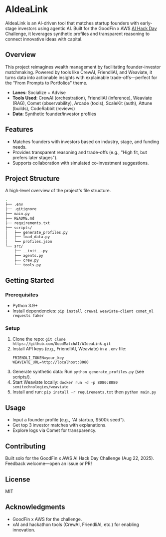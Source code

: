 # AIdeaLink

AIdeaLink is an AI-driven tool that matches startup founders with early-stage investors using agentic AI. Built for the GoodFin x AWS [AI Hack Day](https://lu.ma/aws-08-22-25) Challenge, it leverages synthetic profiles and transparent reasoning to connect innovative ideas with capital.

## Overview

This project reimagines wealth management by facilitating founder-investor matchmaking. Powered by tools like CrewAI, FriendliAI, and Weaviate, it turns data into actionable insights with explainable trade-offs—perfect for the "From Prompts to Portfolios" theme.

- **Lanes**: Socialize + Advise
- **Tools Used**: CrewAI (orchestration), FriendliAI (inference), Weaviate (RAG), Comet (observability), Arcade (tools), ScaleKit (auth), Attune (builds), CodeRabbit (reviews)
- **Data**: Synthetic founder/investor profiles

## Features
- Matches founders with investors based on industry, stage, and funding needs.
- Provides transparent reasoning and trade-offs (e.g., "High fit, but prefers later stages").
- Supports collaboration with simulated co-investment suggestions.

## Project Structure
A high-level overview of the project's file structure.

```bash
.
├── .env
├── .gitignore
├── main.py
├── README.md
├── requirements.txt
├── scripts/
│   ├── generate_profiles.py
│   ├── load_data.py
│   └── profiles.json
└── src/
    ├── __init__.py
    ├── agents.py
    ├── crew.py
    └── tools.py
```

## Getting Started

### Prerequisites
- Python 3.9+
- Install dependencies: `pip install crewai weaviate-client comet_ml requests faker`

### Setup
1. Clone the repo: `git clone https://github.com/GoodMatchAI/AIdeaLink.git`
2. Install API keys (e.g., FriendliAI, Weaviate) in a `.env` file:
   ```
   FRIENDLI_TOKEN=your_key
   WEAVIATE_URL=http://localhost:8080
   ```
3. Generate synthetic data: Run `python generate_profiles.py` (see scripts/).
4. Start Weaviate locally: `docker run -d -p 8080:8080 semitechnologies/weaviate`
5. Install and run: `pip install -r requirements.txt` then `python main.py`

## Usage
- Input a founder profile (e.g., "AI startup, $500k seed").
- Get top 3 investor matches with explanations.
- Explore logs via Comet for transparency.

## Contributing
Built solo for the GoodFin x AWS AI Hack Day Challenge (Aug 22, 2025). Feedback welcome—open an issue or PR!

## License
MIT

## Acknowledgments
- GoodFin x AWS for the challenge.
- xAI and hackathon tools (CrewAI, FriendliAI, etc.) for enabling innovation.
